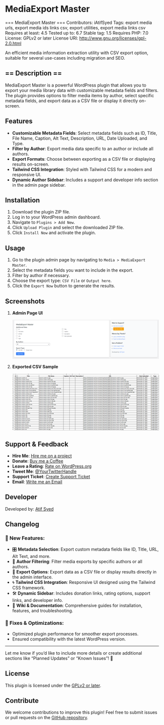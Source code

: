 # MediaExport Master
=== MediaExport Master ===
Contributors: iAtifSyed
Tags: export media urls, export media ids links csv, export utilities, export media links csv
Requires at least: 4.5
Tested up to: 6.7
Stable tag: 1.5
Requires PHP: 7.0
License: GPLv2 or later
License URI: http://www.gnu.org/licenses/gpl-2.0.html

An efficient media information extraction utility with CSV export option, suitable for several use-cases including migration and SEO.


## == Description ==
MediaExport Master is a powerful WordPress plugin that allows you to export your media library data with customizable metadata fields and filters. The plugin provides options to filter media items by author, select specific metadata fields, and export data as a CSV file or display it directly on-screen.


## Features

- **Customizable Metadata Fields**: Select metadata fields such as ID, Title, File Name, Caption, Alt Text, Description, URL, Date Uploaded, and Type.
- **Filter by Author**: Export media data specific to an author or include all authors.
- **Export Formats**: Choose between exporting as a CSV file or displaying results on-screen.
- **Tailwind CSS Integration**: Styled with Tailwind CSS for a modern and responsive UI.
- **Dynamic Author Sidebar**: Includes a support and developer info section in the admin page sidebar.

## Installation

1. Download the plugin ZIP file.
2. Log in to your WordPress admin dashboard.
3. Navigate to `Plugins > Add New`.
4. Click `Upload Plugin` and select the downloaded ZIP file.
5. Click `Install Now` and activate the plugin.

## Usage

1. Go to the plugin admin page by navigating to `Media > MediaExport Master`.
2. Select the metadata fields you want to include in the export.
3. Filter by author if necessary.
4. Choose the export type: `CSV File` or `Output here`.
5. Click the `Export Now` button to generate the results.

## Screenshots

1. **Admin Page UI**

   ![Admin Page UI](https://raw.githubusercontent.com/iAtifSyed/mediaexport-master/refs/heads/main/MEM-1.png)

2. **Exported CSV Sample**

   ![Exported CSV](https://raw.githubusercontent.com/iAtifSyed/mediaexport-master/refs/heads/main/MEM-2.png)

## Support & Feedback

- **Hire Me**: [Hire me on a project](https://iatifsyed.github.io/)
- **Donate**: [Buy me a Coffee](https://www.paypal.com/donate?business=atifsyedlive@gmail.com&item_name=Support+MediaExport+Master+Plugin)
- **Leave a Rating**: [Rate on WordPress.org](https://wordpress.org/support/plugin/mediaexport-master/reviews/)
- **Tweet Me**: [@YourTwitterHandle](https://twitter.com/iamatifsyed)
- **Support Ticket**: [Create Support Ticket](https://wordpress.org/support/plugin/mediaexport-master/reviews/)
- **Email**: [Write me an Email](mailto:atifsyedlive@gmail.com)

## Developer

Developed by: [Atif Syed](https://github.com/iAtifSyed)

## Changelog

### 🎉 New Features:
- 🎛️ **Metadata Selection**: Export custom metadata fields like ID, Title, URL, Alt Text, and more.
- 👤 **Author Filtering**: Filter media exports by specific authors or all authors.
- 📄 **Export Options**: Export data as a CSV file or display results directly in the admin interface.
- 🌀 **Tailwind CSS Integration**: Responsive UI designed using the Tailwind CSS framework.
- 🛠️ **Dynamic Sidebar**: Includes donation links, rating options, support links, and developer info.
- 📜 **Wiki & Documentation**: Comprehensive guides for installation, features, and troubleshooting.

### 🔧 Fixes & Optimizations:
- Optimized plugin performance for smoother export processes.
- Ensured compatibility with the latest WordPress version.

---

Let me know if you’d like to include more details or create additional sections like “Planned Updates” or “Known Issues”! 🎯



## License

This plugin is licensed under the [GPLv2 or later](https://www.gnu.org/licenses/gpl-2.0.html).

## Contribute

We welcome contributions to improve this plugin! Feel free to submit issues or pull requests on the [GitHub repository](https://github.com/iAtifSyed/MediaExportMaster).

